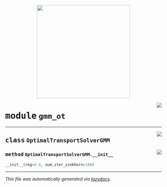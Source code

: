 <!-- markdownlint-disable -->

<p align="center">
  <img src="../assets/dadil.png" width="300"/>
</p>

<a href="../dictionary_learning/gmm_ot.py#L0"><img align="right" style="float:right;" src="https://img.shields.io/badge/-source-cccccc?style=flat-square"></a>

# <kbd>module</kbd> `gmm_ot`






---

<a href="../dictionary_learning/gmm_ot.py#L7"><img align="right" style="float:right;" src="https://img.shields.io/badge/-source-cccccc?style=flat-square"></a>

## <kbd>class</kbd> `OptimalTransportSolverGMM`




<a href="../dictionary_learning/gmm_ot.py#L8"><img align="right" style="float:right;" src="https://img.shields.io/badge/-source-cccccc?style=flat-square"></a>

### <kbd>method</kbd> `OptimalTransportSolverGMM.__init__`

```python
__init__(reg=0.0, num_iter_sinkhorn=100)
```











---

_This file was automatically generated via [lazydocs](https://github.com/ml-tooling/lazydocs)._
